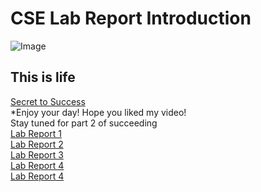 # CSE Lab Report Introduction
![Image](https://yt3.ggpht.com/ytc/AKedOLR8EhO9xd-GBqt71jkacPlZkI5ehFusk00YrlUd=s900-c-k-c0x00ffffff-no-rj)
## This is life
[Secret to Success](https://www.youtube.com/watch?v=dQw4w9WgXcQ)
<Br/>
*Enjoy your day! Hope you liked my video!
<Br/>
Stay tuned for part 2 of succeeding
<Br/>
[Lab Report 1](https://alexander-qinn.github.io/cse15l-lab-reports/lab-report-1-week-2.html)
<Br/>
[Lab Report 2](https://alexander-qinn.github.io/cse15l-lab-reports/lab-report-2-week-4.html)
<Br/>
[Lab Report 3](https://alexander-qinn.github.io/cse15l-lab-reports/lab-report-3-week-6.html)
<Br/>
[Lab Report 4](https://alexander-qinn.github.io/cse15l-lab-reports/lab-report-4-week-8.html)
<Br/>
[Lab Report 4](https://alexander-qinn.github.io/cse15l-lab-reports/lab-report-5-week-10.html)